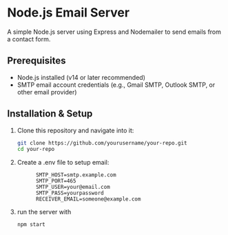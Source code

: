 # Node.js Email Server

A simple Node.js server using Express and Nodemailer to send emails from a contact form.

## Prerequisites

- Node.js installed (v14 or later recommended)
- SMTP email account credentials (e.g., Gmail SMTP, Outlook SMTP, or other email provider)

## Installation & Setup

1. Clone this repository and navigate into it:

   ```bash
   git clone https://github.com/yourusername/your-repo.git
   cd your-repo

2. Create a .env file to setup email:
   
   ```config
         SMTP_HOST=smtp.example.com
         SMTP_PORT=465
         SMTP_USER=your@email.com
         SMTP_PASS=yourpassword
         RECEIVER_EMAIL=someone@example.com

4. run the server with
   
       npm start
